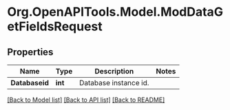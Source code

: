 # Org.OpenAPITools.Model.ModDataGetFieldsRequest

## Properties

Name | Type | Description | Notes
------------ | ------------- | ------------- | -------------
**Databaseid** | **int** | Database instance id. | 

[[Back to Model list]](../README.md#documentation-for-models) [[Back to API list]](../README.md#documentation-for-api-endpoints) [[Back to README]](../README.md)

